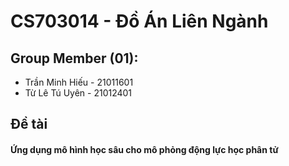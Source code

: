 # CS703014 - Đồ Án Liên Ngành
## Group Member (01):
- Trần Minh Hiếu - 21011601
- Từ Lê Tú Uyên - 21012401
## Đề tài
#### Ứng dụng mô hình học sâu cho mô phỏng động lực học phân tử